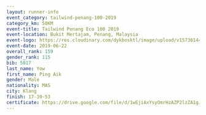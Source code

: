 ```yaml
--- 
layout: runner-info 
event_category: tailwind-penang-100-2019 
category_km: 50KM 
event-title: Tailwind Penang Eco 100 2019 
event-location: Bukit Mertajam, Penang, Malaysia 
event-logo: https://res.cloudinary.com/dykbosktl/image/upload/v1573614442/Logo/Logo_gqlzi3.jpg 
event-date: 2019-06-22 
overall_rank: 159
gender_rank: 115
bib: 5017
last_name: Yow
first_name: Ping Aik
gender: Male
nationality: MAS
city: Klang
finish: 17-39-53
certificate: https://drive.google.com/file/d/1wEjiAxYsyOmrHzAZP2lzZA1gJiJDecs/view?usp=sharing
--- 
```

